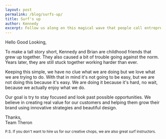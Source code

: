 ```yaml
---
layout: post
permalink: /blog/surfs-up/
title: Surf's up
author: Kennedy
excerpt: Follow us along on this magical wave that people call entrepreneurship or just plain fucking nuts. I mean, who quits Google for this shit... Oh look, a bird.
---
```

<p>Hello Good Looking,</p>
<p>To make a tall story short, Kennedy and Brian are childhood friends that grew up together. They also caused a bit of trouble going against the norm. Years later, they are still stuck together working harder than ever.</p>
<p>Keeping this simple, we have no clue what we are doing but we love what we are trying to do. With that in mind it's not going to be easy, but we are not doing this because it's easy. We are doing it because it's hard, no wait, because we actually enjoy what we do.</p>
<p>Our goal is try to stay focused and look past possible opportunities. We believe in creating real value for our customers and helping them grow their brand using innovative strategies and beautiful design.</p>
<p>Thanks,<br/> Team Theron</p>

<p><small>P.S. If you don't want to hire us for our creative chops, we are also great surf instructors.</small></p>
